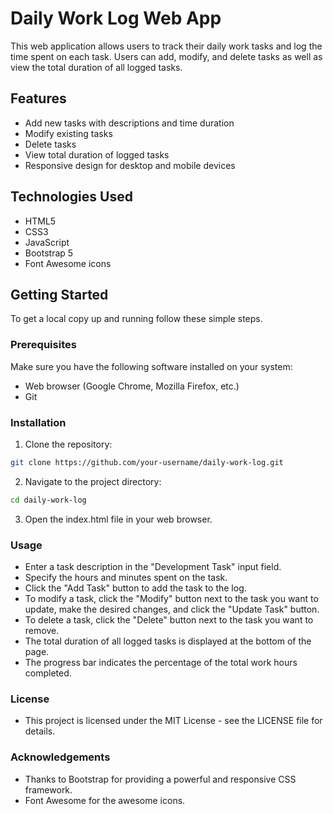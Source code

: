 # Daily Work Log Web App

This web application allows users to track their daily work tasks and log the time spent on each task. Users can add, modify, and delete tasks as well as view the total duration of all logged tasks.

## Features

- Add new tasks with descriptions and time duration
- Modify existing tasks
- Delete tasks
- View total duration of logged tasks
- Responsive design for desktop and mobile devices

## Technologies Used

- HTML5
- CSS3
- JavaScript
- Bootstrap 5
- Font Awesome icons

## Getting Started

To get a local copy up and running follow these simple steps.

### Prerequisites

Make sure you have the following software installed on your system:

- Web browser (Google Chrome, Mozilla Firefox, etc.)
- Git

### Installation

1. Clone the repository:

```bash
git clone https://github.com/your-username/daily-work-log.git
```

2. Navigate to the project directory:

```bash
cd daily-work-log
```

3. Open the index.html file in your web browser.

### Usage
- Enter a task description in the "Development Task" input field.
- Specify the hours and minutes spent on the task.
- Click the "Add Task" button to add the task to the log.
- To modify a task, click the "Modify" button next to the task you want to update, make the desired changes, and click the "Update Task" button.
- To delete a task, click the "Delete" button next to the task you want to remove.
- The total duration of all logged tasks is displayed at the bottom of the page.
- The progress bar indicates the percentage of the total work hours completed.

### License
- This project is licensed under the MIT License - see the LICENSE file for details.

### Acknowledgements
- Thanks to Bootstrap for providing a powerful and responsive CSS framework.
- Font Awesome for the awesome icons.
